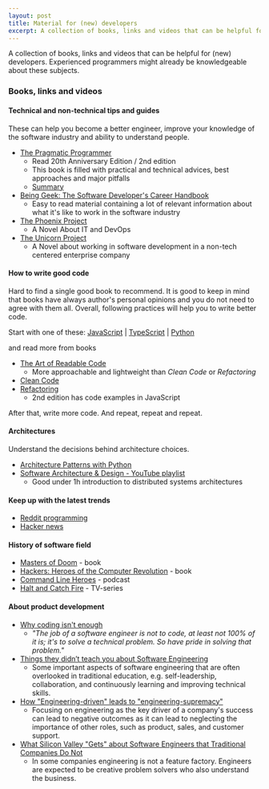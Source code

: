 ```yaml
---
layout: post
title: Material for (new) developers
excerpt: A collection of books, links and videos that can be helpful for (new) developers. Experienced programmers might already be knowledgeable about these subjects.
---
```


A collection of books, links and videos that can be helpful for (new) developers. Experienced programmers might already be knowledgeable about these subjects.

### Books, links and videos

#### Technical and non-technical tips and guides

These can help you become a better engineer, improve your knowledge of the software industry and ability to understand people.

* [The Pragmatic Programmer](https://www.goodreads.com/book/show/4099.The_Pragmatic_Programmer)
  * Read 20th Anniversary Edition / 2nd edition
  * This book is filled with practical and technical advices, best approaches and major pitfalls
  * [Summary](https://github.com/HugoMatilla/The-Pragmatic-Programmer)
* [Being Geek: The Software Developer's Career Handbook](https://www.goodreads.com/book/show/8473471-being-geek)
  * Easy to read material containing a lot of relevant information about what it's like to work in the software industry
* [The Phoenix Project](https://www.goodreads.com/book/show/17255186-the-phoenix-project)
  * A Novel About IT and DevOps
* [The Unicorn Project](https://www.goodreads.com/book/show/44333183-the-unicorn-project)
  * A Novel about working in software development in a non-tech centered enterprise company

#### How to write good code

Hard to find a single good book to recommend. It is good to keep in mind that books have always author's personal opinions and you do not need to agree with them all. Overall, following practices will help you to write better code.

Start with one of these:
[JavaScript](https://github.com/ryanmcdermott/clean-code-javascript) | [TypeScript](https://github.com/labs42io/clean-code-typescript) | [Python](https://github.com/zedr/clean-code-python)

and read more from books

* [The Art of Readable Code](https://www.goodreads.com/book/show/8677004-the-art-of-readable-code)
  * More approachable and lightweight than _Clean Code_ or _Refactoring_
* [Clean Code](https://www.goodreads.com/book/show/3735293-clean-code)
* [Refactoring](https://www.goodreads.com/book/show/44936.Refactoring)
  * 2nd edition has code examples in JavaScript

After that, write more code. And repeat, repeat and repeat.

#### Architectures

Understand the decisions behind architecture choices.

* [Architecture Patterns with Python](https://www.goodreads.com/book/show/50083115-architecture-patterns-with-python)
* [Software Architecture & Design - YouTube playlist](https://www.youtube.com/playlist?list=PL4JxLacgYgqTgS8qQPC17fM-NWMTr5GW6)
  * Good under 1h introduction to distributed systems architectures

#### Keep up with the latest trends

* [Reddit programming](http://old.reddit.com/r/programming)
* [Hacker news](https://news.ycombinator.com/)

#### History of software field

* [Masters of Doom](https://www.goodreads.com/book/show/222146.Masters_of_Doom) - book
* [Hackers: Heroes of the Computer Revolution](https://www.goodreads.com/book/show/56829.Hackers) - book
* [Command Line Heroes](https://www.redhat.com/en/command-line-heroes) - podcast
* [Halt and Catch Fire](https://www.imdb.com/title/tt2543312/) - TV-series

#### About product development

* [Why coding isn't enough](https://www.youtube.com/watch?v=yzhnRt6ZDKM)
  * _"The job of a software engineer is not to code, at least not 100% of it is; it's to solve a technical problem. So have pride in solving that problem."_
* [Things they didn’t teach you about Software Engineering](https://vadimkravcenko.com/shorts/things-they-didnt-teach-you/)
  * Some important aspects of software engineering that are often overlooked in traditional education, e.g. self-leadership, collaboration, and continuously learning and improving technical skills.
* [How "Engineering-driven" leads to "engineering-supremacy"](https://charity.wtf/2022/01/20/how-engineering-driven-leads-to-engineering-supremacy/)
    * Focusing on engineering as the key driver of a company's success can lead to negative outcomes as it can lead to neglecting the importance of other roles, such as product, sales, and customer support.
* [What Silicon Valley "Gets" about Software Engineers that Traditional Companies Do Not](https://blog.pragmaticengineer.com/what-silicon-valley-gets-right-on-software-engineers/)
  * In some companies engineering is not a feature factory. Engineers are expected to be creative problem solvers who also understand the business.
